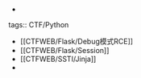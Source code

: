 -
tags:: CTF/Python

- [[CTFWEB/Flask/Debug模式RCE]]
- [[CTFWEB/Flask/Session]]
- [[CTFWEB/SSTI/Jinja]]
-